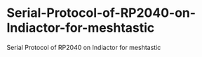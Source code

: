 # Serial-Protocol-of-RP2040-on-Indiactor-for-meshtastic
Serial Protocol of RP2040 on Indiactor for meshtastic
